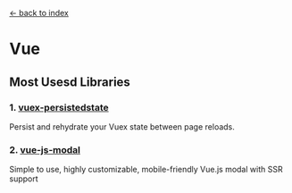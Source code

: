 [<- back to index](index.html)

# Vue

## Most Usesd Libraries

### 1. [vuex-persistedstate](https://github.com/robinvdvleuten/vuex-persistedstate#readme)

Persist and rehydrate your Vuex state between page reloads.

### 2. [vue-js-modal](https://github.com/euvl/vue-js-modal#readme)

Simple to use, highly customizable, mobile-friendly Vue.js modal with SSR support

